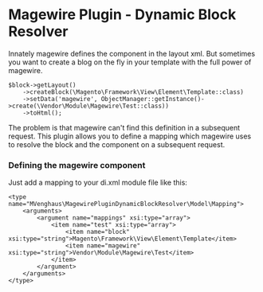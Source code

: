 # Magewire Plugin - Dynamic Block Resolver

Innately magewire defines the component in the layout xml. But sometimes you want to create a blog on the fly in your template with the full power of magewire.

```
$block->getLayout()
    ->createBlock(\Magento\Framework\View\Element\Template::class)
    ->setData('magewire', ObjectManager::getInstance()->create(\Vendor\Module\Magewire\Test::class))
    ->toHtml();
```

The problem is that magewire can't find this definition in a subsequent request.
This plugin allows you to define a mapping which magewire uses to resolve the block and the component on a subsequent request.

### Defining the magewire component

Just add a mapping to your di.xml module file like this:

```
<type name="MVenghaus\MagewirePluginDynamicBlockResolver\Model\Mapping">
    <arguments>
        <argument name="mappings" xsi:type="array">
            <item name="test" xsi:type="array">
                <item name="block" xsi:type="string">Magento\Framework\View\Element\Template</item>
                <item name="magewire" xsi:type="string">Vendor\Module\Magewire\Test</item>
            </item>
        </argument>
    </arguments>
</type>
```